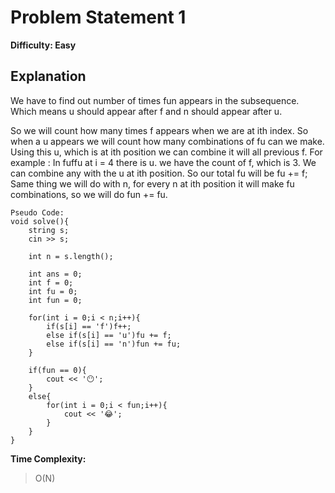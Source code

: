 # Problem Statement 1


**Difficulty: Easy**

## Explanation
 
We have to find out number of times fun appears in the subsequence.
Which means u should appear after f and n should appear after u.

So we will count how many times f appears when we are at ith index.
So when a u appears we will count how many combinations of fu can we make.
Using this u, which is at ith position we can combine it will all previous f. 
For example : In fuffu at i = 4 there is u. we have the count of f, which is 3. We can combine any with the u at ith position. So our total fu will be fu += f;
Same thing we will do with n, for every n at ith position it will make fu combinations, so we will do fun += fu.

```
Pseudo Code:
void solve(){
    string s;
    cin >> s;

    int n = s.length();

    int ans = 0;
    int f = 0;
    int fu = 0;
    int fun = 0;

    for(int i = 0;i < n;i++){
        if(s[i] == 'f')f++;
        else if(s[i] == 'u')fu += f;
        else if(s[i] == 'n')fun += fu;
    }

    if(fun == 0){
        cout << '😶';
    }
    else{
        for(int i = 0;i < fun;i++){
            cout << '😂';
        }
    }
}
```
**Time Complexity:**

> O(N)
